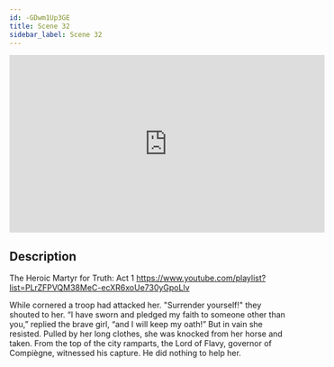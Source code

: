 ```yaml
---
id: -GDwm1Up3GE
title: Scene 32
sidebar_label: Scene 32
---
```


<iframe
  width="560"
  height="315"
  src="https://www.youtube.com/embed/-GDwm1Up3GE"
  title="YouTube video player"
  frameborder="0"
  allow="accelerometer; autoplay; clipboard-write; encrypted-media; gyroscope; picture-in-picture; web-share"
  referrerpolicy="strict-origin-when-cross-origin"
  allowfullscreen
></iframe>

## Description

The Heroic Martyr for Truth: Act 1 
https://www.youtube.com/playlist?list=PLrZFPVQM38MeC-ecXR6xoUe730yGpoLlv 

While cornered a troop had attacked her.
"Surrender yourself!" they shouted to her. “I have sworn and pledged my faith to someone other than you,” replied the brave girl, “and I will keep my oath!”
But in vain she resisted. Pulled by her long clothes, she was knocked from her horse and taken. From the top of the city ramparts, the Lord of Flavy, governor of Compiègne, witnessed his capture. He did nothing to help her.
